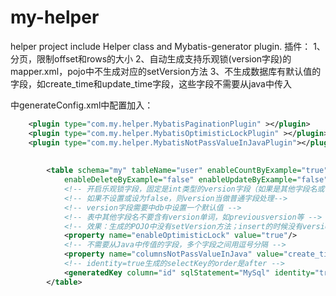 # my-helper
helper project
include Helper class and Mybatis-generator plugin.
插件：
1、分页，限制offset和rows的大小
2、自动生成支持乐观锁(version字段)的mapper.xml，pojo中不生成对应的setVersion方法
3、不生成数据库有默认值的字段，如create_time和update_time字段，这些字段不需要从java中传入

中generateConfig.xml中配置加入：
```xml
	<plugin type="com.my.helper.MybatisPaginationPlugin" ></plugin>
	<plugin type="com.my.helper.MybatisOptimisticLockPlugin" ></plugin>
	<plugin type="com.my.helper.MybatisNotPassValueInJavaPlugin"></plugin>
    
    
    	<table schema="my" tableName="user" enableCountByExample="true" enableSelectByExample="true"
			enableDeleteByExample="false" enableUpdateByExample="false">
			<!-- 开启乐观锁字段，固定是int类型的version字段（如果是其他字段名或timestamp类型，请自行修改代码实现），每次update时候version加1 -->
			<!-- 如果不设置或设为false，则version当做普通字段处理-->
			<!-- version字段需要中db中设置一个默认值 -->
			<!-- 表中其他字段名不要含有version单词，如previousversion等 -->
			<!-- 效果：生成的POJO中没有setVersion方法；insert的时候没有version字段，依赖db中的默认值；update的时候根据id和version做where条件，version自动加1 -->
			<property name="enableOptimisticLock" value="true"/>
			<!-- 不需要从Java中传值的字段，多个字段之间用逗号分隔 -->
			<property name="columnsNotPassValueInJava" value="create_time,update_time"/>
			<!-- identity=true生成的selectKey的order是after -->
			<generatedKey column="id" sqlStatement="MySql" identity="true"/>
		</table>
